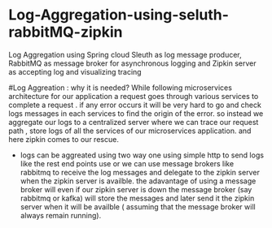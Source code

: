 # Log-Aggregation-using-seluth-rabbitMQ-zipkin
Log Aggregation using Spring cloud Sleuth as log message producer, RabbitMQ as message broker for asynchronous logging and Zipkin server as accepting log and visualizing tracing

#Log Aggreation : why it is needed?
 While following microservices architecture for our application a request goes through various services to complete a request .
 if any error occurs it will be very hard to go and check logs messages in each services to find the origin of the error. 
 so instead we aggregate our logs to a centralized server where we can trace our request path , store logs of all the services of our 
 microservices application. and here zipkin comes to our rescue.
 
 + logs can be aggreated using two way one using simple http to send logs like the rest end points use  or we can use 
 message brokers like rabbitmq to receive the log messages and delegate to the zipkin server when the zipkin server is availble. 
 the adavantage of using a message broker will even if our zipkin server is down the message broker (say rabbitmq or kafka) will store 
 the messages and later send it the zipkin server when it will be availble ( assuming that the message broker will always remain running).
 
 
